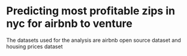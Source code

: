 # Predicting most profitable zips in nyc for airbnb to venture

The datasets used for the analysis are airbnb open source dataset and housing prices dataset
